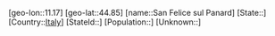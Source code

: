 ﻿---
location: [44.85,11.17]
type: City
tags:
- geo/City


SpocWebEntityId: 33912
isDeleted: false
confidential: public

---
[geo-lon::11.17]
[geo-lat::44.85]
[name::San Felice sul Panard]
[State::]
[Country::[Italy](geo/Continent/Europe/Italy.md)]
[StateId::]
[Population::]
[Unknown::]

